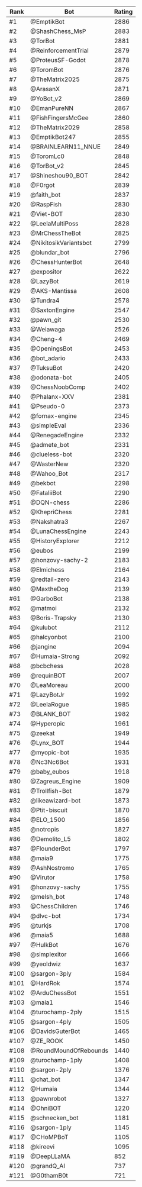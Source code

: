 Rank|Bot|Rating
---|---|---
#1|@EmptikBot|2886
#2|@ShashChess_MsP|2883
#3|@TorBot|2881
#4|@ReinforcementTrial|2879
#5|@ProteusSF-Godot|2878
#6|@ToromBot|2876
#7|@TheMatrix2025|2875
#8|@ArasanX|2871
#9|@YoBot_v2|2869
#10|@EmanPureNN|2867
#11|@FishFingersMcGee|2860
#12|@TheMatrix2029|2858
#13|@EmptikBot247|2855
#14|@BRAINLEARN11_NNUE|2849
#15|@ToromLc0|2848
#16|@TorBot_v2|2845
#17|@Shineshou90_BOT|2842
#18|@F0rgot|2839
#19|@faith_bot|2837
#20|@RaspFish|2830
#21|@Viet-BOT|2830
#22|@LeelaMultiPoss|2828
#23|@MrChessTheBot|2825
#24|@NikitosikVariantsbot|2799
#25|@blundar_bot|2796
#26|@ChessHunterBot|2648
#27|@expositor|2622
#28|@LazyBot|2619
#29|@AKS-Mantissa|2608
#30|@Tundra4|2578
#31|@SaxtonEngine|2547
#32|@pawn_git|2530
#33|@Weiawaga|2526
#34|@Cheng-4|2469
#35|@OpeningsBot|2453
#36|@bot_adario|2433
#37|@TuksuBot|2420
#38|@odonata-bot|2405
#39|@ChessNoobComp|2402
#40|@Phalanx-XXV|2381
#41|@Pseudo-0|2373
#42|@fornax-engine|2345
#43|@simpleEval|2336
#44|@RenegadeEngine|2332
#45|@admete_bot|2331
#46|@clueless-bot|2320
#47|@WasterNew|2320
#48|@Wahoo_Bot|2317
#49|@bekbot|2298
#50|@FataliiBot|2290
#51|@DQN-chess|2286
#52|@KhepriChess|2281
#53|@Nakshatra3|2267
#54|@LunaChessEngine|2243
#55|@HistoryExplorer|2212
#56|@eubos|2199
#57|@honzovy-sachy-2|2183
#58|@Elmichess|2164
#59|@redtail-zero|2143
#60|@MaxtheDog|2139
#61|@GarboBot|2138
#62|@matmoi|2132
#63|@Boris-Trapsky|2130
#64|@kulubot|2112
#65|@halcyonbot|2100
#66|@jangine|2094
#67|@Humaia-Strong|2092
#68|@bcbchess|2028
#69|@requinBOT|2007
#70|@LeaMoreau|2000
#71|@LazyBotJr|1992
#72|@LeelaRogue|1985
#73|@BLANK_BOT|1982
#74|@Hyperopic|1961
#75|@zeekat|1949
#76|@Lynx_BOT|1944
#77|@myopic-bot|1935
#78|@Nc3Nc6Bot|1931
#79|@baby_eubos|1918
#80|@Zagreus_Engine|1909
#81|@Trollfish-Bot|1879
#82|@likeawizard-bot|1873
#83|@Ptit-biscuit|1870
#84|@ELO_1500|1856
#85|@notropis|1827
#86|@Demolito_L5|1802
#87|@FlounderBot|1797
#88|@maia9|1775
#89|@AshNostromo|1765
#90|@Virutor|1758
#91|@honzovy-sachy|1755
#92|@melsh_bot|1748
#93|@ChessChildren|1746
#94|@dlvc-bot|1734
#95|@turkjs|1708
#96|@maia5|1688
#97|@HulkBot|1676
#98|@simplexitor|1666
#99|@yeoldwiz|1637
#100|@sargon-3ply|1584
#101|@HardRok|1574
#102|@ArduChessBot|1551
#103|@maia1|1546
#104|@turochamp-2ply|1515
#105|@sargon-4ply|1505
#106|@DavidsGuterBot|1465
#107|@ZE_ROOK|1450
#108|@RoundMoundOfRebounds|1440
#109|@turochamp-1ply|1408
#110|@sargon-2ply|1376
#111|@chat_bot|1347
#112|@Humaia|1344
#113|@pawnrobot|1327
#114|@OhniBOT|1220
#115|@schnecken_bot|1181
#116|@sargon-1ply|1145
#117|@CHoMPBoT|1105
#118|@kireevi|1095
#119|@DeepLLaMA|852
#120|@grandQ_AI|737
#121|@G0thamB0t|721

